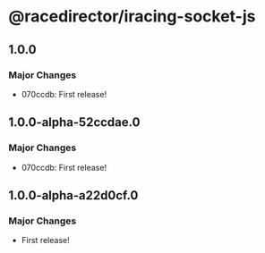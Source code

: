 # @racedirector/iracing-socket-js

## 1.0.0

### Major Changes

- 070ccdb: First release!

## 1.0.0-alpha-52ccdae.0

### Major Changes

- 070ccdb: First release!

## 1.0.0-alpha-a22d0cf.0

### Major Changes

- First release!
